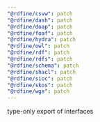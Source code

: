 ```yaml
---
"@rdfine/csvw": patch
"@rdfine/dash": patch
"@rdfine/doap": patch
"@rdfine/foaf": patch
"@rdfine/hydra": patch
"@rdfine/owl": patch
"@rdfine/rdf": patch
"@rdfine/rdfs": patch
"@rdfine/schema": patch
"@rdfine/shacl": patch
"@rdfine/sioc": patch
"@rdfine/skos": patch
"@rdfine/wgs": patch
---
```


type-only export of interfaces

